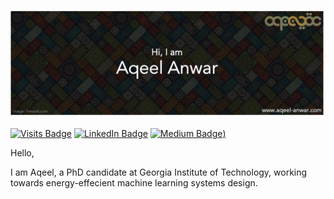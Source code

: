 [![Aqeel's GitHub Banner](images/banner.png)](https://aqeel-anwar.com)

[![Visits Badge](https://badges.pufler.dev/visits/aqeelanwar/aqeelanwar)](https:aqeel-anwar.com)
[![LinkedIn Badge](https://img.shields.io/badge/LinkedIn-Profile-informational?style=flat&logo=linkedin&logoColor=white&color=0D76A8)](https://www.linkedin.com/in/aqeelanwarmalik/)
[![Medium Badge](https://img.shields.io/badge/Medium-Profile-informational?style=flat&logo=medium&logoColor=white&color=black))](https://aqeel-anwar.medium.com)

Hello,

I am Aqeel, a PhD candidate at Georgia Institute of Technology, working towards energy-effecient machine learning systems design. 

